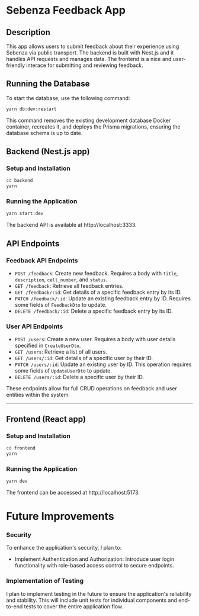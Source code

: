 # Sebenza Feedback App

## Description

This app allows users to submit feedback about their experience using Sebenza via public transport. The backend is built with Nest.js and it handles API requests and manages data. The frontend is a nice and user-friendly interace for submitting and reviewing feedback.

## Running the Database

To start the database, use the following command:
```bash
yarn db:dev:restart
```
This command removes the existing development database Docker container, recreates it, and deploys the Prisma migrations, ensuring the database schema is up to date.


## Backend (Nest.js app)

### Setup and Installation

```bash
cd backend
yarn
```


### Running the Application

```bash
yarn start:dev
```
The backend API is available at http://localhost:3333.
## API Endpoints

### Feedback API Endpoints


- `POST /feedback`: Create new feedback. Requires a body with `title`, `description`, `cell_number`, and `status`.
- `GET /feedback`: Retrieve all feedback entries.
- `GET /feedback/:id`: Get details of a specific feedback entry by its ID.
- `PATCH /feedback/:id`: Update an existing feedback entry by ID. Requires some fields of `FeedbackDto` to update.
- `DELETE /feedback/:id`: Delete a specific feedback entry by its ID.


### User API Endpoints

- `POST /users`: Create a new user. Requires a body with user details specified in `CreateUserDto`.
- `GET /users`: Retrieve a list of all users.
- `GET /users/:id`: Get details of a specific user by their ID.
- `PATCH /users/:id`: Update an existing user by ID. This operation requires some fields of `UpdateUserDto` to update.
- `DELETE /users/:id`: Delete a specific user by their ID.

These endpoints allow for full CRUD operations on feedback and user entities within the system.

---

## Frontend (React app)

### Setup and Installation

```bash
cd frontend
yarn
```

### Running the Application

```bash
yarn dev
```
The frontend can be accessed at http://localhost:5173.

# Future Improvements
### Security
To enhance the application's security, I plan to:

- Implement Authentication and Authorization: Introduce user login functionality with role-based access control to secure endpoints.

### Implementation of Testing

I plan to implement testing in the future to ensure the application's reliability and stability. This will include unit tests for individual components and end-to-end tests to cover the entire application flow.
